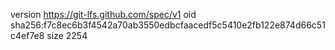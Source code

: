 version https://git-lfs.github.com/spec/v1
oid sha256:f7c8ec6b3f4542a70ab3550edbcfaacedf5c5410e2fb122e874d66c51c4ef7e8
size 2254
